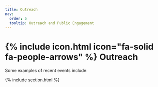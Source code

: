 ```yaml
---
title: Outreach
nav:
  order: 5
  tooltip: Outreach and Public Engagement
---
```


# {% include icon.html icon="fa-solid fa-people-arrows" %} Outreach

Some examples of recent events include: 

{% include section.html %}
